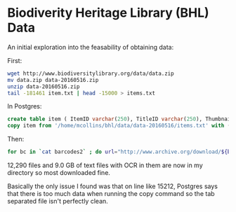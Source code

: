 # Biodiverity Heritage Library (BHL) Data


An initial exploration into the feasability of obtaining data:

First:
```bash
wget http://www.biodiversitylibrary.org/data/data.zip
mv data.zip data-20160516.zip
unzip data-20160516.zip
tail -181461 item.txt | head -15000 > items.txt
```

In Postgres:
```sql
create table item ( ItemID varchar(250), TitleID varchar(250), ThumbnailPageID varchar(250), BarCode varchar(250), MARCItemID varchar(250), CallNumber varchar(250), VolumeInfo varchar(250), ItemURL varchar(250), LocalID varchar(250), Year varchar(250), InstititionName varchar(250), ZQuery varchar(250), CreationDate varchar(20) );
copy item from '/home/mcollins/bhl/data/data-20160516/items.txt' with (format text);
```

Then:
```bash
for bc in `cat barcodes2` ; do url="http://www.archive.org/download/${bc}/${bc}_djvu.txt"; echo $bc; wget -q $url; sleep 1 ;  done
```

12,290 files and 9.0 GB of text files with OCR in them are now in my directory so most downloaded fine.

Basically the only issue I found was that on line like 15212, Postgres says that there is too much data when running the copy command so the tab separated file isn't perfectly clean.
